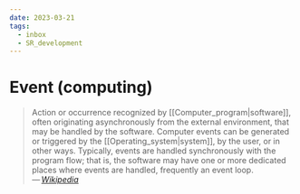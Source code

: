 ```yaml
---
date: 2023-03-21
tags:
  - inbox
  - SR_development
---
```


# Event (computing)

> Action or occurrence recognized by [[Computer_program|software]], often
> originating asynchronously from the external environment, that may be handled
> by the software. Computer events can be generated or triggered by the
> [[Operating_system|system]], by the user, or in other ways. Typically, events
> are handled synchronously with the program flow; that is, the software may
> have one or more dedicated places where events are handled, frequently an
> event loop.\
> — <cite>[Wikipedia](https://en.wikipedia.org/wiki/Event_\(computing\))</cite>
